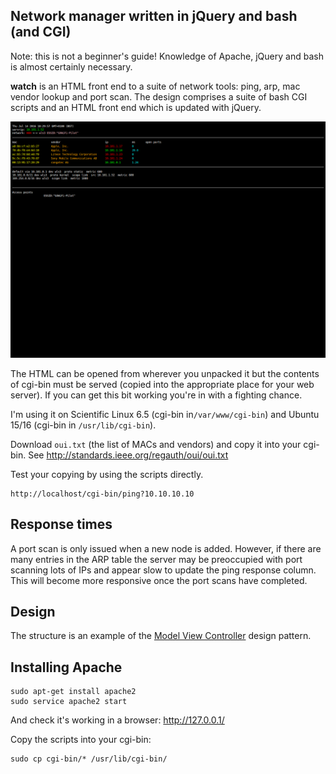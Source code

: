 ## Network manager written in jQuery and bash (and CGI)
Note: this is not a beginner's guide! Knowledge of Apache, jQuery and bash is
almost certainly necessary.

__watch__ is an HTML front end to a suite of network tools: ping, arp, mac vendor
lookup and port scan. The design comprises a suite of bash CGI scripts and an
HTML front end which is updated with jQuery.

![](firefox.png)

The HTML can be opened from wherever you unpacked it but the contents of cgi-bin
must be served (copied into the appropriate place for your web server). If you
can get this bit working you're in with a fighting chance. 

I'm using it on Scientific Linux 6.5 (cgi-bin in`/var/www/cgi-bin`) and Ubuntu
15/16 (cgi-bin in `/usr/lib/cgi-bin`).

Download `oui.txt` (the list of MACs and vendors) and copy it into your
cgi-bin. See http://standards.ieee.org/regauth/oui/oui.txt

Test your copying by using the scripts directly.
```
http://localhost/cgi-bin/ping?10.10.10.10
```

## Response times
A port scan is only issued when a new node is added. However, if there are many
entries in the ARP table the server may be preoccupied with port scanning lots
of IPs and appear slow to update the ping response column. This will become more
responsive once the port scans have completed.

## Design
The structure is an example of the [Model View
Controller](https://en.wikipedia.org/wiki/Model-view-controller) design
pattern.

## Installing Apache
```
sudo apt-get install apache2
sudo service apache2 start
```

And check it's working in a browser: http://127.0.0.1/

Copy the scripts into your cgi-bin:
```
sudo cp cgi-bin/* /usr/lib/cgi-bin/
```
